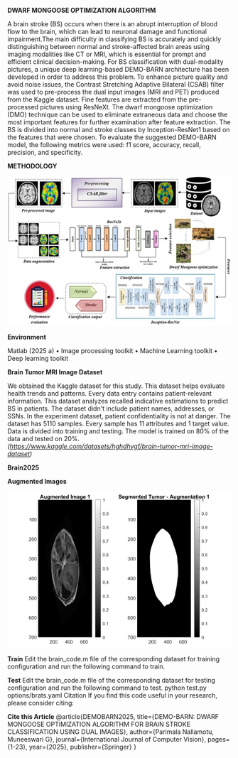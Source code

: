 **DWARF MONGOOSE OPTIMIZATION ALGORITHM**

A brain stroke (BS) occurs when there is an abrupt interruption of blood flow to the brain, which can lead to neuronal damage and functional impairment.The main difficulty in classifying BS is accurately and quickly distinguishing between normal and stroke-affected brain areas using imaging modalities like CT or MRI, 
which is essential for prompt and efficient clinical decision-making. For BS classification with dual-modality pictures, a unique deep learning-based DEMO-BARN architecture has been developed in order to address this problem. To enhance picture quality and avoid noise issues, the Contrast Stretching Adaptive Bilateral (CSAB) filter was used to 
pre-process the dual input images (MRI and PET) produced from the Kaggle dataset. Fine features are extracted from the pre-processed pictures using ResNeXt. 
The dwarf mongoose optimization (DMO) technique can be used to eliminate extraneous data and choose the most important features for further examination after feature extraction. The BS is divided into normal and stroke classes by Inception-ResNet1 based on the features that were chosen. To evaluate the suggested DEMO-BARN model, the following metrics were used: f1 score, accuracy, recall, precision, and specificity.  

**METHODOLOGY**

![image alt](https://raw.githubusercontent.com/nparimalavit/-DwarfMongooseOptimizationAlgorithm/909b9f079e25f26f0707576fff4d1c0e3e40697d/Picture1.jpg)








**Environment**

Matlab (2025 a)
•	Image processing toolkit
•	Machine Learning toolkit
•	Deep learning toolkit

**Brain Tumor MRI Image Dataset**

We obtained the Kaggle dataset for this study. This dataset helps evaluate health trends and patterns. Every data entry contains patient-relevant information. This dataset analyzes recalled indicative estimations to predict BS in patients. The dataset didn't include patient names, addresses, or SSNs. In the experiment dataset, patient confidentiality is not at danger. The dataset has 5110 samples. Every sample has 11 attributes and 1 target value. Data is divided into training and testing. The model is trained on 80% of the data and tested on 20%.
_(https://www.kaggle.com/datasets/hghdhygf/brain-tumor-mri-image-dataset)_

**Brain2025**




**Augmented Images**

![image alt](https://github.com/nparimalavit/-DwarfMongooseOptimizationAlgorithm/blob/main/3.jpg?raw=true)
  
**Train**
Edit the brain_code.m file of the corresponding dataset for training configuration and run the following command to train.


**Test**
Edit the brain_code.m file of the corresponding dataset for testing configuration and run the following command to test.
python test.py options/brats.yaml
Citation
If you find this code useful in your research, please consider citing:

**Cite this Article**
@article{DEMOBARN2025,
  title={DEMO-BARN: DWARF MONGOOSE OPTIMIZATION ALGORITHM FOR BRAIN STROKE CLASSIFICATION USING DUAL IMAGES},
  author={Parimala Nallamotu, Muneeswari G},
  journal={International Journal of Computer Vision},
  pages={1-23},
  year={2025},
  publisher={Springer}
}
